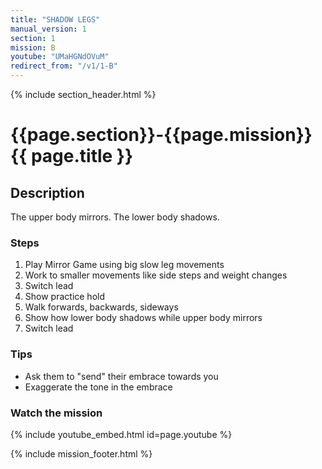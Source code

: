 ```yaml
---
title: "SHADOW LEGS"
manual_version: 1
section: 1
mission: B
youtube: "UMaHGNdOVuM"
redirect_from: "/v1/1-B"
---
```


{% include section_header.html %}

# {{page.section}}-{{page.mission}} {{ page.title }}

## Description

The upper body mirrors. The lower body shadows. 

### Steps

1. Play Mirror Game using big slow leg movements
2. Work to smaller movements like side steps and weight changes 
3. Switch lead
4. Show practice hold
5. Walk forwards, backwards, sideways
6. Show how lower body shadows while upper body mirrors
7. Switch lead  

### Tips

* Ask them to "send" their embrace towards you
* Exaggerate the tone in the embrace

### Watch the mission

{% include youtube_embed.html id=page.youtube %}

{% include mission_footer.html %}
